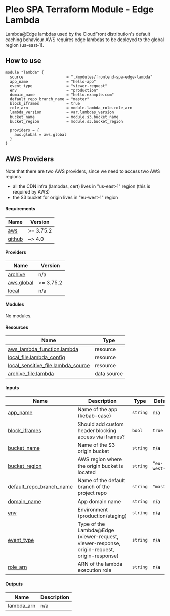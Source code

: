 # Pleo SPA Terraform Module - Edge Lambda

Lambda@Edge lambdas used by the CloudFront distribution's default caching
behaviour AWS requires edge lambdas to be deployed to the global region
(us-east-1).

## How to use

```hcl
module "lambda" {
  source                   = "./modules/frontend-spa-edge-lambda"
  app_name                 = "hello-app"
  event_type               = "viewer-request"
  env                      = "production"
  domain_name              = "hello.example.com"
  default_repo_branch_name = "master"
  block_iframes            = true
  role_arn                 = module.lambda_role.role_arn
  lambda_version           = var.lambdas_version
  bucket_name              = module.s3.bucket_name
  bucket_region            = module.s3.bucket_region

  providers = {
    aws.global = aws.global
  }
}
```

## AWS Providers

Note that there are two AWS providers, since we need to access two AWS regions

- all the CDN infra (lambdas, cert) lives in "us-east-1" region (this is
  required by AWS)
- the S3 bucket for origin lives in "eu-west-1" region

<!-- BEGIN_TF_DOCS -->

#### Requirements

| Name                                                            | Version   |
| --------------------------------------------------------------- | --------- |
| <a name="requirement_aws"></a> [aws](#requirement_aws)          | >= 3.75.2 |
| <a name="requirement_github"></a> [github](#requirement_github) | ~> 4.0    |

#### Providers

| Name                                                                  | Version   |
| --------------------------------------------------------------------- | --------- |
| <a name="provider_archive"></a> [archive](#provider_archive)          | n/a       |
| <a name="provider_aws.global"></a> [aws.global](#provider_aws.global) | >= 3.75.2 |
| <a name="provider_local"></a> [local](#provider_local)                | n/a       |

#### Modules

No modules.

#### Resources

| Name                                                                                                                               | Type        |
| ---------------------------------------------------------------------------------------------------------------------------------- | ----------- |
| [aws_lambda_function.lambda](https://registry.terraform.io/providers/hashicorp/aws/latest/docs/resources/lambda_function)          | resource    |
| [local_file.lambda_config](https://registry.terraform.io/providers/hashicorp/local/latest/docs/resources/file)                     | resource    |
| [local_sensitive_file.lambda_source](https://registry.terraform.io/providers/hashicorp/local/latest/docs/resources/sensitive_file) | resource    |
| [archive_file.lambda](https://registry.terraform.io/providers/hashicorp/archive/latest/docs/data-sources/file)                     | data source |

#### Inputs

| Name                                                                                                      | Description                                                                                | Type     | Default       | Required |
| --------------------------------------------------------------------------------------------------------- | ------------------------------------------------------------------------------------------ | -------- | ------------- | :------: |
| <a name="input_app_name"></a> [app_name](#input_app_name)                                                 | Name of the app (kebab-case)                                                               | `string` | n/a           |   yes    |
| <a name="input_block_iframes"></a> [block_iframes](#input_block_iframes)                                  | Should add custom header blocking access via iframes?                                      | `bool`   | `true`        |    no    |
| <a name="input_bucket_name"></a> [bucket_name](#input_bucket_name)                                        | Name of the S3 origin bucket                                                               | `string` | n/a           |   yes    |
| <a name="input_bucket_region"></a> [bucket_region](#input_bucket_region)                                  | AWS region where the origin bucket is located                                              | `string` | `"eu-west-1"` |    no    |
| <a name="input_default_repo_branch_name"></a> [default_repo_branch_name](#input_default_repo_branch_name) | Name of the default branch of the project repo                                             | `string` | `"master"`    |    no    |
| <a name="input_domain_name"></a> [domain_name](#input_domain_name)                                        | App domain name                                                                            | `string` | n/a           |   yes    |
| <a name="input_env"></a> [env](#input_env)                                                                | Environment (production/staging)                                                           | `string` | n/a           |   yes    |
| <a name="input_event_type"></a> [event_type](#input_event_type)                                           | Type of the Lambda@Edge (viewer-request, viewer-response, origin-request, origin-response) | `string` | n/a           |   yes    |
| <a name="input_role_arn"></a> [role_arn](#input_role_arn)                                                 | ARN of the lambda execution role                                                           | `string` | n/a           |   yes    |

#### Outputs

| Name                                                              | Description |
| ----------------------------------------------------------------- | ----------- |
| <a name="output_lambda_arn"></a> [lambda_arn](#output_lambda_arn) | n/a         |

<!-- END_TF_DOCS -->
